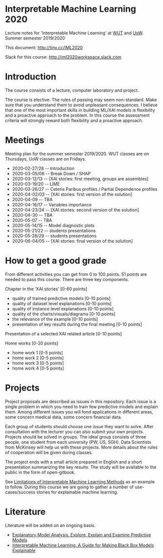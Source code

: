 # Interpretable Machine Learning 2020

Lecture notes for 'Interpretable Machine Learning' at [WUT](https://usosweb.usos.pw.edu.pl/kontroler.php?_action=katalog2/przedmioty/pokazPrzedmiot&kod=1120-IN000-MSP-0501) and [UoW](https://usosweb.uw.edu.pl/kontroler.php?_action=katalog2/przedmioty/pokazPrzedmiot&kod=1000-1M18WUM). Summer semester 2019/2020

This document: http://tiny.cc/IML2020

Slack for this course: http://iml2020workspace.slack.com

# Introduction

The course consists of a lecture, computer laboratory and project.

The course is elective. The rules of passing may seem non-standard. Make sure that you understand them to avoid unpleasant consequences.
I believe that one of the most important skills in building ML/XAI models is flexibility and a proactive approach to the problem. In this course the assessment criteria will strongly reward both flexibility and a proactive approach.

# Meetings

Meeting plan for the summer semester 2019/2020. WUT classes are on Thursdays, UoW classes are on Fridays.

* 2020-02-27/28 -- Introduction
* 2020-03-05/06 --  Break Down / SHAP
* 2020-03-12/13 --   [XAI stories: first meeting, groups are assembles]
* 2020-03-19/20 --  LIME
* 2020-03-26/27 --  Ceteris Paribus profiles / Partial Dependence profiles
* 2020-04-02/03 --   [XAI stories: first version of the solution]
* 2020-04-09 --  TBA
* 2020-04-16/17 --  Variables importance
* 2020-04-23/24 --   [XAI stories: second version of the solution]
* 2020-04-30 --  TBA
* 2020-05-07 --  TBA
* 2020-05-14/15 --  Model diagnostic plots
* 2020-05-21/22 --  students presentations
* 2020-05-28/29 --  students presentations
* 2020-06-04/05 --  [XAI stories: final version of the solution]

# How to get a good grade

From different activities you can get from 0 to 100 points. 51 points are needed to pass this course.
There are three key components.

Chapter in the 'XAI stories' [0-60 points]
 - quality of trained predictive models [0-10 points]
 - quality of dataset level explanations [0-10 points]
 - quality of instance level explanations [0-10 points]
 - quality of the charts/visuals/diagrams [0-10 points]
 - the relevance of the example [0-10 points]
 - presentation of key results during the final meeting [0-10 points]

Presentation of a selected XAI related article [0-10 points]

Home works [0-20 points]
 - home work 1 [0-5 points]
 - home work 2 [0-5 points]
 - home work 3 [0-5 points]
 - home work 4 [0-5 points]


# Projects

Project proposals are described as issues in this repository. Each issue is a single problem in which you need to train few predictive models and explain them. Among different issues you will fond applications in different areas, some concern medical data, some concern financial data. 

Each group of students should choose one issue they want to solve. After consultation with the lecturer you can also submit your own projects.
Projects should be solved in groups. The ideal group consists of three people, one student from each university (PW, US, SGH).
Data Scientists from McKinsey will  help us with these projects. More details about the rules of cooperation will be given during classes.

The project ends with a small article prepared in English and a short presentation summarizing the key results. The study will be available to the public in the form of open-gitbook. 

See [Limitations of Interpretable Machine Learning Methods](https://compstat-lmu.github.io/iml_methods_limitations/) as an example to follow. During this course we are going to gather a number of use-cases/success stories for explainable machine learning.

# Literature

Literature will be added on an ongoing basis. 

* [Explanatory Model Analysis. Explore, Explain and Examine Predictive Models](https://pbiecek.github.io/ema/)
* [Interpretable Machine Learning. A Guide for Making Black Box Models Explainable](https://christophm.github.io/interpretable-ml-book/)
